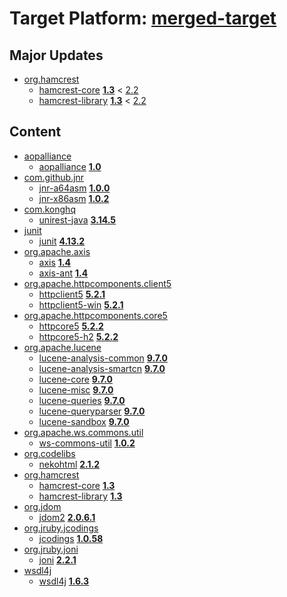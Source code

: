 # Target Platform: [merged-target](https://github.com/eclipse-orbit/orbit-simrel/blob/main/maven-bnd/tp/MavenBND.target)

## Major Updates
 - [org.hamcrest](https://repo1.maven.org/maven2/org/hamcrest/)
    - [hamcrest-core](https://repo1.maven.org/maven2/org/hamcrest/hamcrest-core/) **[1.3](https://repo1.maven.org/maven2/org/hamcrest/hamcrest-core/1.3)** < [2.2](https://repo1.maven.org/maven2/org/hamcrest/hamcrest-core/2.2/)
    - [hamcrest-library](https://repo1.maven.org/maven2/org/hamcrest/hamcrest-library/) **[1.3](https://repo1.maven.org/maven2/org/hamcrest/hamcrest-library/1.3)** < [2.2](https://repo1.maven.org/maven2/org/hamcrest/hamcrest-library/2.2/)

## Content
 - [aopalliance](https://repo1.maven.org/maven2/aopalliance/)
    - [aopalliance](https://repo1.maven.org/maven2/aopalliance/aopalliance/) **[1.0](https://repo1.maven.org/maven2/aopalliance/aopalliance/1.0)**
 - [com.github.jnr](https://repo1.maven.org/maven2/com/github/jnr/)
    - [jnr-a64asm](https://repo1.maven.org/maven2/com/github/jnr/jnr-a64asm/) **[1.0.0](https://repo1.maven.org/maven2/com/github/jnr/jnr-a64asm/1.0.0)**
    - [jnr-x86asm](https://repo1.maven.org/maven2/com/github/jnr/jnr-x86asm/) **[1.0.2](https://repo1.maven.org/maven2/com/github/jnr/jnr-x86asm/1.0.2)**
 - [com.konghq](https://repo1.maven.org/maven2/com/konghq/)
    - [unirest-java](https://repo1.maven.org/maven2/com/konghq/unirest-java/) **[3.14.5](https://repo1.maven.org/maven2/com/konghq/unirest-java/3.14.5)**
 - [junit](https://repo1.maven.org/maven2/junit/)
    - [junit](https://repo1.maven.org/maven2/junit/junit/) **[4.13.2](https://repo1.maven.org/maven2/junit/junit/4.13.2)**
 - [org.apache.axis](https://repo1.maven.org/maven2/org/apache/axis/)
    - [axis](https://repo1.maven.org/maven2/org/apache/axis/axis/) **[1.4](https://repo1.maven.org/maven2/org/apache/axis/axis/1.4)**
    - [axis-ant](https://repo1.maven.org/maven2/org/apache/axis/axis-ant/) **[1.4](https://repo1.maven.org/maven2/org/apache/axis/axis-ant/1.4)**
 - [org.apache.httpcomponents.client5](https://repo1.maven.org/maven2/org/apache/httpcomponents/client5/)
    - [httpclient5](https://repo1.maven.org/maven2/org/apache/httpcomponents/client5/httpclient5/) **[5.2.1](https://repo1.maven.org/maven2/org/apache/httpcomponents/client5/httpclient5/5.2.1)**
    - [httpclient5-win](https://repo1.maven.org/maven2/org/apache/httpcomponents/client5/httpclient5-win/) **[5.2.1](https://repo1.maven.org/maven2/org/apache/httpcomponents/client5/httpclient5-win/5.2.1)**
 - [org.apache.httpcomponents.core5](https://repo1.maven.org/maven2/org/apache/httpcomponents/core5/)
    - [httpcore5](https://repo1.maven.org/maven2/org/apache/httpcomponents/core5/httpcore5/) **[5.2.2](https://repo1.maven.org/maven2/org/apache/httpcomponents/core5/httpcore5/5.2.2)**
    - [httpcore5-h2](https://repo1.maven.org/maven2/org/apache/httpcomponents/core5/httpcore5-h2/) **[5.2.2](https://repo1.maven.org/maven2/org/apache/httpcomponents/core5/httpcore5-h2/5.2.2)**
 - [org.apache.lucene](https://repo1.maven.org/maven2/org/apache/lucene/)
    - [lucene-analysis-common](https://repo1.maven.org/maven2/org/apache/lucene/lucene-analysis-common/) **[9.7.0](https://repo1.maven.org/maven2/org/apache/lucene/lucene-analysis-common/9.7.0)**
    - [lucene-analysis-smartcn](https://repo1.maven.org/maven2/org/apache/lucene/lucene-analysis-smartcn/) **[9.7.0](https://repo1.maven.org/maven2/org/apache/lucene/lucene-analysis-smartcn/9.7.0)**
    - [lucene-core](https://repo1.maven.org/maven2/org/apache/lucene/lucene-core/) **[9.7.0](https://repo1.maven.org/maven2/org/apache/lucene/lucene-core/9.7.0)**
    - [lucene-misc](https://repo1.maven.org/maven2/org/apache/lucene/lucene-misc/) **[9.7.0](https://repo1.maven.org/maven2/org/apache/lucene/lucene-misc/9.7.0)**
    - [lucene-queries](https://repo1.maven.org/maven2/org/apache/lucene/lucene-queries/) **[9.7.0](https://repo1.maven.org/maven2/org/apache/lucene/lucene-queries/9.7.0)**
    - [lucene-queryparser](https://repo1.maven.org/maven2/org/apache/lucene/lucene-queryparser/) **[9.7.0](https://repo1.maven.org/maven2/org/apache/lucene/lucene-queryparser/9.7.0)**
    - [lucene-sandbox](https://repo1.maven.org/maven2/org/apache/lucene/lucene-sandbox/) **[9.7.0](https://repo1.maven.org/maven2/org/apache/lucene/lucene-sandbox/9.7.0)**
 - [org.apache.ws.commons.util](https://repo1.maven.org/maven2/org/apache/ws/commons/util/)
    - [ws-commons-util](https://repo1.maven.org/maven2/org/apache/ws/commons/util/ws-commons-util/) **[1.0.2](https://repo1.maven.org/maven2/org/apache/ws/commons/util/ws-commons-util/1.0.2)**
 - [org.codelibs](https://repo1.maven.org/maven2/org/codelibs/)
    - [nekohtml](https://repo1.maven.org/maven2/org/codelibs/nekohtml/) **[2.1.2](https://repo1.maven.org/maven2/org/codelibs/nekohtml/2.1.2)**
 - [org.hamcrest](https://repo1.maven.org/maven2/org/hamcrest/)
    - [hamcrest-core](https://repo1.maven.org/maven2/org/hamcrest/hamcrest-core/) **[1.3](https://repo1.maven.org/maven2/org/hamcrest/hamcrest-core/1.3)**
    - [hamcrest-library](https://repo1.maven.org/maven2/org/hamcrest/hamcrest-library/) **[1.3](https://repo1.maven.org/maven2/org/hamcrest/hamcrest-library/1.3)**
 - [org.jdom](https://repo1.maven.org/maven2/org/jdom/)
    - [jdom2](https://repo1.maven.org/maven2/org/jdom/jdom2/) **[2.0.6.1](https://repo1.maven.org/maven2/org/jdom/jdom2/2.0.6.1)**
 - [org.jruby.jcodings](https://repo1.maven.org/maven2/org/jruby/jcodings/)
    - [jcodings](https://repo1.maven.org/maven2/org/jruby/jcodings/jcodings/) **[1.0.58](https://repo1.maven.org/maven2/org/jruby/jcodings/jcodings/1.0.58)**
 - [org.jruby.joni](https://repo1.maven.org/maven2/org/jruby/joni/)
    - [joni](https://repo1.maven.org/maven2/org/jruby/joni/joni/) **[2.2.1](https://repo1.maven.org/maven2/org/jruby/joni/joni/2.2.1)**
 - [wsdl4j](https://repo1.maven.org/maven2/wsdl4j/)
    - [wsdl4j](https://repo1.maven.org/maven2/wsdl4j/wsdl4j/) **[1.6.3](https://repo1.maven.org/maven2/wsdl4j/wsdl4j/1.6.3)**
